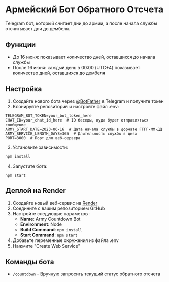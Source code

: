 # Армейский Бот Обратного Отсчета

Telegram бот, который считает дни до армии, а после начала службы отсчитывает дни до дембеля.

## Функции

- До 16 июня: показывает количество дней, оставшихся до начала службы
- После 16 июня: каждый день в 00:00 (UTC+4) показывает количество дней, оставшихся до дембеля

## Настройка

1. Создайте нового бота через [@BotFather](https://t.me/BotFather) в Telegram и получите токен
2. Клонируйте репозиторий и настройте файл .env:

```
TELEGRAM_BOT_TOKEN=your_bot_token_here
CHAT_ID=your_chat_id_here  # ID беседы, куда будет отправляться сообщение
ARMY_START_DATE=2023-06-16  # Дата начала службы в формате ГГГГ-ММ-ДД
ARMY_SERVICE_LENGTH_DAYS=365  # Длительность службы в днях
PORT=3000  # Порт для веб-сервера
```

3. Установите зависимости:
```
npm install
```

4. Запустите бота:
```
npm start
```

## Деплой на Render

1. Создайте новый веб-сервис на [Render](https://render.com/)
2. Соедините с вашим репозиторием GitHub
3. Настройте следующие параметры:
   - **Name**: Army Countdown Bot
   - **Environment**: Node
   - **Build Command**: `npm install`
   - **Start Command**: `npm start`
4. Добавьте переменные окружения из файла .env
5. Нажмите "Create Web Service"

## Команды бота

- `/countdown` - Вручную запросить текущий статус обратного отсчета 